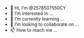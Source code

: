 - 👋 Hi, I’m @2578507550CY
- 👀 I’m interested in ...
- 🌱 I’m currently learning ...
- 💞️ I’m looking to collaborate on ...
- 📫 How to reach me ...

<!---
2578507550CY/2578507550CY is a ✨ special ✨ repository because its `README.md` (this file) appears on your GitHub profile.
You can click the Preview link to take a look at your changes.
--->
